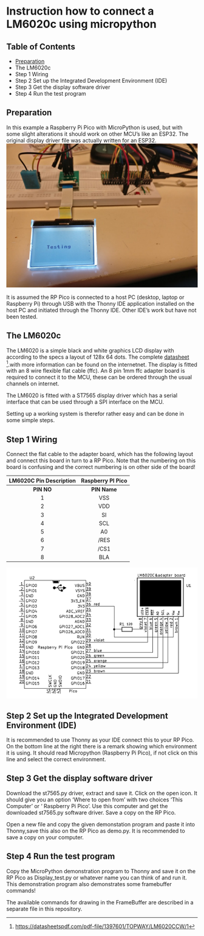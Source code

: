 ﻿
# Instruction how to connect a LM6020c using micropython

## **Table of Contents**
+ [Preparation](/h2)
+ The LM6020c
+ Step 1 Wiring
+ Step 2 Set up the Integrated Development Environment (IDE)
+ Step 3 Get the display software driver
+ Step 4 Run the test program

## **Preparation**
In this example a Raspberry Pi Pico with MicroPython is used, but with some slight alterations it should work on other MCU’s like an ESP32. The original display driver file was actually written for an ESP32.
![](/picture/LM6020%20testing.jpg)

It is assumed the RP Pico is connected to a host PC (desktop, laptop or Raspberry Pi) through USB with the Thonny IDE application installed on the host PC  and initiated through the Thonny IDE. Other IDE’s work but have not been tested.

## **The LM6020c**
The LM6020 is a simple black and white graphics LCD display with according to the specs a layout of 128x 64 dots. The complete [datasheet](https://datasheetspdf.com/pdf-file/1397601/TOPWAY/LM6020CCW/1) [^1].with more information can be found on the internetnet. The display is fitted with an 8 wire flexible flat cable (ffc). An 8 pin 1mm ffc adapter board is required to connect it to the MCU, these can be ordered through the usual channels on internet.

The LM6020 is fitted with a ST7565 display driver which has a serial interface that can be used through a SPI interface on the MCU.

Setting up a working system is therefor rather easy and can be done in some simple steps.
## **Step 1 Wiring**
Connect the flat cable to the adapter board, which has the following layout and connect this board in turn to a RP Pico. Note that the numbering on this board is confusing and the correct numbering is on other side of the board!

|**LM6020C Pin Description**|**Raspberry PI Pico**|
| :-: | :-: |
|**PIN NO**|**PIN Name**|**I/O**|**Descriptions**|**PIN Name**|**PIN NO**|
|1|VSS|Supply|Negative power supply,0V|GND|23|
|2|VDD|Supply|Positive power supply|3V3(OUT)|36|
|3|SI|I/O|Serial data input|GP19/SPI0\_SCK|24|
|4|SCL|I/O|Serial clock input|GP18/SPI0\_TX|25|
|5|A0|Input|<p>Register Select</p><p>A0 = H, Transferring the Display Data</p><p>A0 = L, Transferring the Control Data</p>|GP20|26|
|6|/RES|Input|<p>Reset signal</p><p>/RES = L, Initialization is executed</p><p>/RES = H, Normal running</p>|GP21|27|
|7|/CS1|Input|<p>Chip Select</p><p>/CS1=L, enable access to the LCD module</p><p>/CS1=H, disable access to the LCD module</p>|GP22|29|
|8|BLA|Power|Backlight Positive Supply|3V3 via resistor|36|

![This is the schematics](/picture/Pico%20-%20LM6020%20Schematics.png)
## **Step 2 Set up the Integrated Development Environment (IDE)**
It is recommended to use Thonny as your IDE connect this to your RP Pico.
On the bottom line at the right there is a remark showing which environment it is using. It should read Micropython (Raspberry Pi Pico), if not click on this line and select the correct environment.

## **Step 3 Get the display software driver**
Download the st7565.py driver, extract and save it.
Click on the open icon. It should give you an option ‘Where to open from’ with two choices ‘This Computer’ or ‘ Raspberry Pi Pico’. Use this computer and get the downloaded st7565.py software driver. Save a copy on the RP Pico.

Open a new file and copy the given demonstation program and paste it into Thonny,save this also on the RP Pico as demo.py. It is recommended to save a copy on your computer.
## **Step 4 Run the test program**
Copy the MicroPython demonstration program to Thonny and save it on the RP Pico as Display\_test.py or whatever name you can think of and run it.
This demonstration program also demonstrates some framebuffer commands!

The available commands for drawing in the FrameBuffer are described in a separate file in this repository.


[^1]: <https://datasheetspdf.com/pdf-file/1397601/TOPWAY/LM6020CCW/1>
[^2]: https://github.com/nquest/micropython-st7565/blob/master/st7565.py
